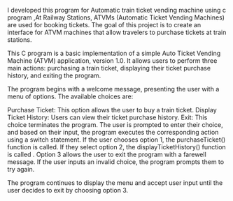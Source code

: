 I developed this program for Automatic train ticket vending machine using c program ,At Railway Stations, ATVMs (Automatic Ticket Vending Machines) are used for booking tickets.
The goal of this project is to create an interface for ATVM machines that allow travelers to purchase tickets at train stations.

This C program is a basic implementation of a simple Auto Ticket Vending Machine (ATVM) application, version 1.0. It allows users to perform three main actions: purchasing a train ticket, displaying their ticket purchase history, and exiting the program.

The program begins with a welcome message, presenting the user with a menu of options. The available choices are:

Purchase Ticket: This option allows the user to buy a train ticket.
Display Ticket History: Users can view their ticket purchase history.
Exit: This choice terminates the program.
The user is prompted to enter their choice, and based on their input, the program executes the corresponding action using a switch statement. 
If the user chooses option 1, the purchaseTicket() function is called. 
If they select option 2, the displayTicketHistory() function is called . 
Option 3 allows the user to exit the program with a farewell message. If the user inputs an invalid choice, 
the program prompts them to try again.

The program continues to display the menu and accept user input until the user decides to exit by choosing option 3.